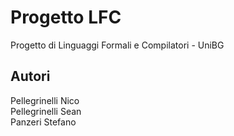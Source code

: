 # Progetto LFC
Progetto di Linguaggi Formali e Compilatori - UniBG
## Autori
Pellegrinelli Nico\
Pellegrinelli Sean\
Panzeri Stefano

